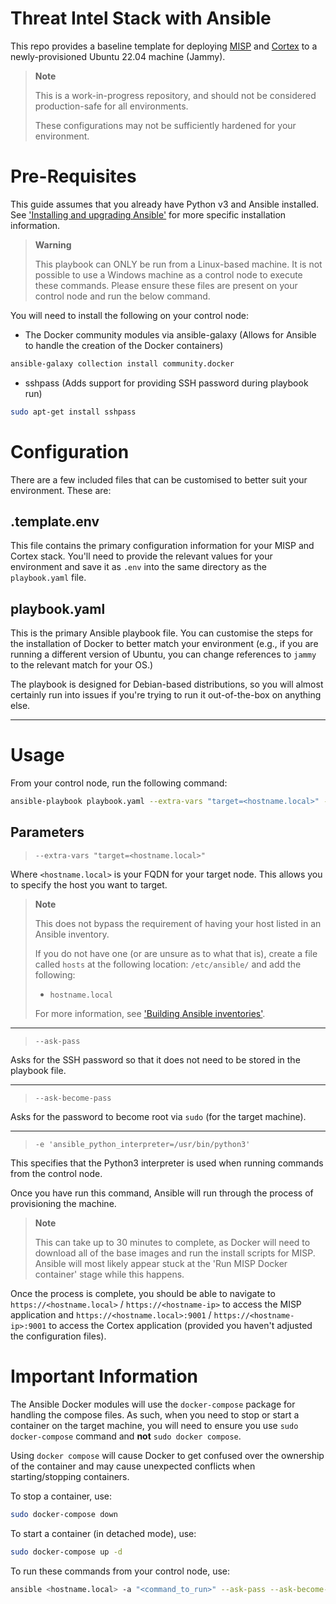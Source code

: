 # Threat Intel Stack with Ansible

This repo provides a baseline template for deploying [MISP](https://github.com/MISP/MISP) and [Cortex](https://github.com/TheHive-Project/Cortex) to a newly-provisioned Ubuntu 22.04 machine (Jammy).

> **Note**
> 
> This is a work-in-progress repository, and should not be considered production-safe for all environments. 
> 
> These configurations may not be sufficiently hardened for your environment.

# Pre-Requisites

This guide assumes that you already have Python v3 and Ansible installed.
See ['Installing and upgrading Ansible'](https://docs.ansible.com/ansible/latest/installation_guide/intro_installation.html#installing-and-upgrading-ansible) for more specific installation information.

> **Warning**
> 
> This playbook can ONLY be run from a Linux-based machine. It is not possible to use a Windows machine as a control node to execute these commands. Please ensure these files are present on your control node and run the below command. 

You will need to install the following on your control node:

- The Docker community modules via ansible-galaxy (Allows for Ansible to handle the creation of the Docker containers)

```bash
ansible-galaxy collection install community.docker
```
- sshpass (Adds support for providing SSH password during playbook run)

```bash
sudo apt-get install sshpass
```

# Configuration
There are a few included files that can be customised to better suit your environment. These are:

## .template.env

This file contains the primary configuration information for your MISP and Cortex stack. You'll need to provide the relevant values for your environment and save it as `.env` into the same directory as the `playbook.yaml` file.

## playbook.yaml

This is the primary Ansible playbook file. You can customise the steps for the installation of Docker to better match your environment (e.g., if you are running a different version of Ubuntu, you can change references to `jammy` to the relevant match for your OS.)

The playbook is designed for Debian-based distributions, so you will almost certainly run into issues if you're trying to run it out-of-the-box on anything else.


---

# Usage

From your control node, run the following command:

```bash
ansible-playbook playbook.yaml --extra-vars "target=<hostname.local>" --ask-pass --ask-become-pass -e 'ansible_python_interpreter=/usr/bin/python3'
```

## Parameters

> `--extra-vars "target=<hostname.local>"`

Where `<hostname.local>` is your FQDN for your target node. This allows you to specify the host you want to target.

> **Note**
>
> This does not bypass the requirement of having your host listed in an Ansible inventory. 
> 
> If you do not have one (or are unsure as to what that is), create a file called `hosts` at the following location: `/etc/ansible/` and add the following:
> - `hostname.local`
>
> For more information, see ['Building Ansible inventories'](https://docs.ansible.com/ansible/latest/inventory_guide/index.html).

---
> `--ask-pass`

Asks for the SSH password so that it does not need to be stored in the playbook file.

---

> `--ask-become-pass`

Asks for the password to become root via `sudo` (for the target machine).

---

> `-e 'ansible_python_interpreter=/usr/bin/python3'`

This specifies that the Python3 interpreter is used when running commands from the control node.

Once you have run this command, Ansible will run through the process of provisioning the machine.

> **Note**
>
> This can take up to 30 minutes to complete, as Docker will need to download all of the base images and run the install scripts for MISP. Ansible will most likely appear stuck at the 'Run MISP Docker container' stage while this happens.

Once the process is complete, you should be able to navigate to `https://<hostname.local>` / `https://<hostname-ip>` to access the MISP application and `https://<hostname.local>:9001` / `https://<hostname-ip>:9001` to access the Cortex application (provided you haven't adjusted the configuration files).

# Important Information

The Ansible Docker modules will use the `docker-compose` package for handling the compose files. As such, when you need to stop or start a container on the target machine, you will need to ensure you use `sudo docker-compose` command and **not** `sudo docker compose`.

Using `docker compose` will cause Docker to get confused over the ownership of the container and may cause unexpected conflicts when starting/stopping containers.

To stop a container, use:
```bash
sudo docker-compose down
```

To start a container (in detached mode), use:
```bash
sudo docker-compose up -d
```

To run these commands from your control node, use:
```bash
ansible <hostname.local> -a "<command_to_run>" --ask-pass --ask-become-pass
```